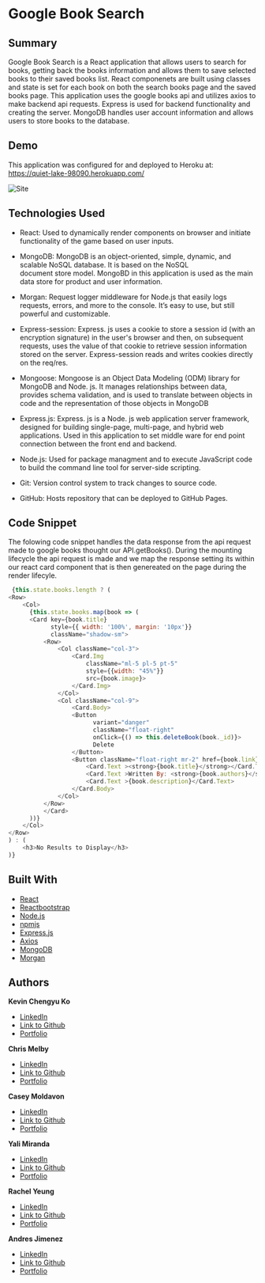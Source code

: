 # Google Book Search 

## Summary 
 Google Book Search is a React application that allows users to search for books, getting back the books information and allows them to save selected books to their saved books list. React componenets are built using classes and state is set for each book on both the search books page and the saved books page. This application uses the google books api and utilizes axios to make backend api requests. Express is used for backend functionality and creating the server. MongoDB handles user account information and allows users to store books to the database. 

## Demo
This application was configured for and deployed to Heroku at: https://quiet-lake-98090.herokuapp.com/

![Site](sitedemo.gif) 

 
## Technologies Used
- React: Used to dynamically render components on browser and initiate functionality of the game based on user inputs.

- MongoDB: MongoDB is an object-oriented, simple, dynamic, and scalable NoSQL database. It is based on the NoSQL document store model. MongoBD in this application is used as the main data store for product and user information. 
- Morgan: Request logger middleware for Node.js that easily logs requests, errors, and more to the console. It’s easy to use, but still powerful and customizable.
- Express-session: Express. js uses a cookie to store a session id (with an encryption signature) in the user's browser and then, on subsequent requests, uses the value of that cookie to retrieve session information stored on the server. Express-session reads and writes cookies directly on the req/res.
- Mongoose: Mongoose is an Object Data Modeling (ODM) library for MongoDB and Node. js. It manages relationships between data, provides schema validation, and is used to translate between objects in code and the representation of those objects in MongoDB
- Express.js: Express. js is a Node. js web application server framework, designed for building single-page, multi-page, and hybrid web applications. Used in this application to set middle ware for end point connection between the front end and backend.
- Node.js: Used for package managment and to execute JavaScript code to build the command line tool for server-side scripting.
- Git:  Version control system to track changes to source code.
- GitHub: Hosts repository that can be deployed to GitHub Pages.
 
## Code Snippet
The folowing code snippet handles the data response from the api request made to google books thought our API.getBooks(). During the mounting lifecycle the api request is made and we map the response setting its within our react card component that is then genereated on the page during the render lifecyle. 
```js
 {this.state.books.length ? (
<Row>
    <Col>
      {this.state.books.map(book => (
      <Card key={book.title} 
            style={{ width: '100%', margin: '10px'}}  
            className="shadow-sm">
          <Row>
              <Col className="col-3">
                  <Card.Img 
                      className="ml-5 pl-5 pt-5" 
                      style={{width: "45%"}} 
                      src={book.image}>
                  </Card.Img>
              </Col>
              <Col className="col-9">
                  <Card.Body>
                  <Button 
                        variant="danger" 
                        className="float-right" 
                        onClick={() => this.deleteBook(book._id)}>
                        Delete
                  </Button>
                  <Button className="float-right mr-2" href={book.link}>View</Button>
                      <Card.Text ><strong>{book.title}</strong></Card.Text>
                      <Card.Text >Written By: <strong>{book.authors}</strong></Card.Text>
                      <Card.Text >{book.description}</Card.Text>
                  </Card.Body>
              </Col>
          </Row>
          </Card>
      ))}
    </Col>
</Row>
) : (
    <h3>No Results to Display</h3>
)}
```

## Built With
* [React](https://reactjs.org/docs/getting-started.html)
* [Reactbootstrap](https://www.npmjs.com/package/react-bootstrap)
* [Node.js](https://nodejs.org/en/)
* [npmjs](https://docs.npmjs.com/)
* [Express.js](https://expressjs.com/)
* [Axios](https://www.npmjs.com/package/axios)
* [MongoDB](https://www.mongodb.com/)
* [Morgan](https://www.npmjs.com/package/morgan)

## Authors

**Kevin Chengyu Ko**
- [LinkedIn](https://www.linkedin.com/in/kevin-ko-ab7a98196/)
- [Link to Github](https://github.com/kokevin678/)
- [Portfolio](https://kokevin678.github.io/portfolio/)

**Chris Melby**
- [LinkedIn](https://www.linkedin.com/in/chris-melby-71106b126/)
- [Link to Github](https://github.com/cmelby)
- [Portfolio](https://cmelby.github.io/portfolio/)

**Casey Moldavon**
- [LinkedIn](https://www.linkedin.com/in/casey-moldavon-442a1761/)
- [Link to Github](https://github.com/casey-moldavon)
- [Portfolio](https://casey-moldavon.github.io/react-portfolio/)

**Yali Miranda**
- [LinkedIn](https://www.linkedin.com/in/yal%C3%AD-miranda-8b4b94199/)
- [Link to Github](https://github.com/yjmiranda)
- [Portfolio](https://yali-miranda-portfolio.herokuapp.com/)

**Rachel Yeung**
- [LinkedIn](https://www.linkedin.com/in/rachel-yeung-814986159/)
- [Link to Github](https://github.com/xrachhel)
- [Portfolio](https://xrachhel.github.io/updatedPortfolio/)

**Andres Jimenez**
- [LinkedIn](https://www.linkedin.com/in/andres-felipe-jimenez-ferreira-b67a35192/)
- [Link to Github](https://github.com/AndresF97?tab=repositories)
- [Portfolio](https://andresf97.github.io/Basic_portfolio_2/public/index.html)
